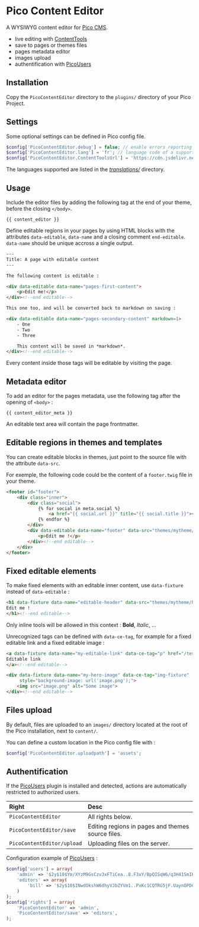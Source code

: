 # Pico Content Editor

A WYSIWYG content editor for [Pico CMS](http://picocms.org).

- live editing with [ContentTools]
- save to pages or themes files
- pages metadata editor
- images upload
- authentification with [PicoUsers]

## Installation

Copy the `PicoContentEditor` directory to the `plugins/` directory of your Pico Project.

## Settings

Some optional settings can be defined in Pico config file.

```php
$config['PicoContentEditor.debug'] = false; // enable errors reporting
$config['PicoContentEditor.lang'] = 'fr'; // language code of a supported language
$config['PicoContentEditor.ContentToolsUrl'] = 'https://cdn.jsdelivr.net/npm/ContentTools'; // custom ContentTools library location. Uses local files by default.
```

The languages supported are listed in the *[translations/](https://github.com/nliautaud/pico-content-editor/tree/master/PicoContentEditor/assets/ContentTools/translations)* directory.

## Usage

Include the editor files by adding the following tag at the end of your theme, before the closing `</body>`.

```twig
{{ content_editor }}
```

Define editable regions in your pages by using HTML blocks with the attributes `data-editable`, `data-name` and a closing comment `end-editable`. `data-name` should be unique accross a single output.

```html
---
Title: A page with editable content
---

The following content is editable :

<div data-editable data-name="pages-first-content">
    <p>Edit me!</p>
</div><!--end editable-->

This one too, and will be converted back to markdown on saving :

<div data-editable data-name="pages-secondary-content" markdown=1>
    - One
    - Two
    - Three

    This content will be saved in *markdown*.
</div><!--end editable-->
```

Every content inside those tags will be editable by visiting the page.

## Metadata editor

To add an editor for the pages metadata, use the following tag after the opening of `<body>` :

```twig
{{ content_editor_meta }}
```

An editable text area will contain the page frontmatter.

## Editable regions in themes and templates

You can create editable blocks in themes, just point to the source file with the attribute `data-src`.

For exemple, the following code could be the content of a `footer.twig` file in your theme.

```html
<footer id="footer">
    <div class="inner">
        <div class="social">
            {% for social in meta.social %}
                <a href="{{ social.url }}" title="{{ social.title }}"><span class="icon-{{ social.icon }}"></span></a>
            {% endfor %}
        </div>
        <div data-editable data-name="footer" data-src="themes/mytheme/footer.twig">
            <p>Edit me !</p>
        </div><!--end editable-->
    </div>
</footer>
```

## Fixed editable elements

To make fixed elements with an editable inner content, use `data-fixture` instead of `data-editable` :

```html
<h1 data-fixture data-name="editable-header" data-src="themes/mytheme/header.twig">
Edit me !
</h1><!--end editable-->
```

Only inline tools will be allowed in this context : **Bold**, *Italic*, ...

Unrecognized tags can be defined with `data-ce-tag`, for example for a fixed editable link and a fixed editable image :

```html
<a data-fixture data-name="my-editable-link" data-ce-tag="p" href="/test">
Editable link
</a><!--end editable-->

<div data-fixture data-name="my-hero-image" data-ce-tag="img-fixture"
     style="background-image: url('image.png');">
    <img src="image.png" alt="Some image">
</div><!--end editable-->
```

## Files upload

By default, files are uploaded to an `images/` directory located at the root of the Pico installation, next to `content/`.

You can define a custom location in the Pico config file with :

```php
$config['PicoContentEditor.uploadpath'] = 'assets';
```

## Authentification

If the [PicoUsers] plugin is installed and detected, actions are automatically restricted to authorized users.

|Right|Desc|
|:-|:-|
|`PicoContentEditor`| All rights below.
|`PicoContentEditor/save`| Editing regions in pages and themes source files.
|`PicoContentEditor/upload`| Uploading files on the server.

Configuration example of [PicoUsers] :

```php
$config['users'] = array(
    'admin' => '$2y$10$Ym/XYzM9GsCzv3xFTiCea..8.F3xY/BpQISqW6/q3H41SmIK1reZe',
    'editors' => array(
        'bill' => '$2y$10$INwdOkshW6dhyVJbZYVm1..PxKc1CQTRG5jF.UaynOPDC6aukfkaa'
    )
);
$config['rights'] = array(
    'PicoContentEditor' => 'admin',
    'PicoContentEditor/save' => 'editors',
);
```

[ContentTools]: http://getcontenttools.com
[PicoUsers]: https://github.com/nliautaud/pico-users
